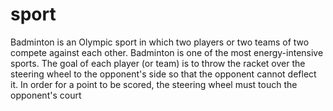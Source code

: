 # sport
Badminton is an Olympic sport in which two players or two teams of two compete against each other. Badminton is one of the most energy-intensive sports. The goal of each player (or team) is to throw the racket over the steering wheel to the opponent's side so that the opponent cannot deflect it. In order for a point to be scored, the steering wheel must touch the opponent's court
